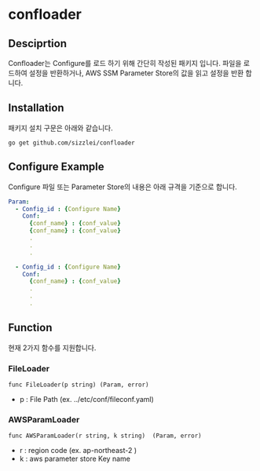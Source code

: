 # confloader

## Desciprtion
Confloader는 Configure를 로드 하기 위해 간단히 작성된 패키지 입니다. 파일을 로드하여 설정을 반환하거나, AWS SSM Parameter Store의 값을 읽고 설정을 반환 합니다. 


## Installation
패키지 설치 구문은 아래와 같습니다.
```
go get github.com/sizzlei/confloader
```

## Configure Example
Configure 파일 또는 Parameter Store의 내용은 아래 규격을 기준으로 합니다.
```yaml
Param:  
  - Config_id : {Configure Name}
    Conf:
      {conf_name} : {conf_value}
      {conf_name} : {conf_value}
      .
      .
      .

  - Config_id : {Configure Name}
    Conf:
      {conf_name} : {conf_value}
      .
      .
      .
```

## Function
현재 2가지 함수를 지원합니다. 
### FileLoader
```
func FileLoader(p string) (Param, error)
```
- p : File Path (ex. ../etc/conf/fileconf.yaml)

### AWSParamLoader
```
func AWSParamLoader(r string, k string)  (Param, error)
```
- r : region code (ex. ap-northeast-2   )
- k : aws parameter store Key name